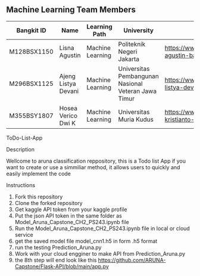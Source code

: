 ## Machine Learning Team Members

| Bangkit ID | Name | Learning Path | University | Contact |
| ----- | ----- | ----- | ----- | ----- |
|M128BSX1150|Lisna Agustin|Machine Learning|Politeknik Negeri Jakarta|https://www.linkedin.com/in/lisna-agustin-ba3621272/|
|M296BSX1125|Ajeng Listya Devani|Machine Learning|Universitas Pembangunan Nasional Veteran Jawa Timur|https://www.linkedin.com/in/ajeng-listya-devani-63188a295/|
|M355BSY1807|Hosea Verico Dwi K|Machine Learning|Universitas Muria Kudus|https://www.linkedin.com/in/hosea-kristianto-a73a88287/|

ToDo-List-App

Description

Wellcome to aruna classification reppository, this is a Todo list App if you want to create or use a simmiliar method, it allows users to quickly and easily implement the code

Instructions 

1. Fork this repository
2. Clone the forked repository
3. Get kaggle API token from your kaggle profile
4. Put the json API token in the same folder as Model_Aruna_Capstone_CH2_PS243.ipynb file
5. Run the Model_Aruna_Capstone_CH2_PS243.ipynb file in local or cloud service
6. get the saved model file model_cnn1.h5 in form .h5 format
7. run the testing Prediction_Aruna.py
8. Work with your cloud engginer to make API from Prediction_Aruna.py
9. the 8th step will end look like this  https://github.com/ARUNA-Capstone/Flask-API/blob/main/app.py
    
